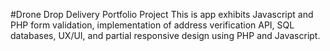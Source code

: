 #Drone Drop Delivery Portfolio Project
This is app exhibits Javascript and PHP form validation, implementation of address verification API, SQL databases, UX/UI, and partial responsive design using PHP and Javascript.
